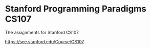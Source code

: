 # Stanford Programming Paradigms CS107
The assignments for Stanford CS107

https://see.stanford.edu/Course/CS107
